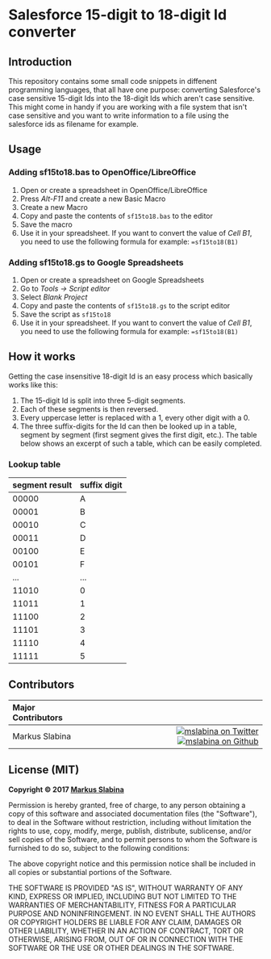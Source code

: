 # Salesforce 15-digit to 18-digit Id converter

## Introduction

This repository contains some small code snippets in diffenent programming languages, that all have one purpose: converting Salesforce's case sensitive 15-digit Ids into the 18-digit Ids which aren't case sensitive. This might come in handy if you are working with a file system that isn't case sensitive and you want to write information to a file using the salesforce ids as filename for example.

## Usage

### Adding sf15to18.bas to OpenOffice/LibreOffice

1. Open or create a spreadsheet in OpenOffice/LibreOffice
2. Press *Alt-F11* and create a new Basic Macro
3. Create a new Macro
4. Copy and paste the contents of `sf15to18.bas` to the editor
5. Save the macro
6. Use it in your spreadsheet. If you want to convert the value of *Cell B1*, you need to use the following formula for example: `=sf15to18(B1)`

### Adding sf15to18.gs to Google Spreadsheets 

1. Open or create a spreadsheet on Google Spreadsheets
2. Go to *Tools -> Script editor*
3. Select *Blank Project*
4. Copy and paste the contents of `sf15to18.gs` to the script editor
5. Save the script as `sf15to18`
6. Use it in your spreadsheet. If you want to convert the value of *Cell B1*, you need to use the following formula for example: `=sf15to18(B1)`

## How it works

Getting the case insensitive 18-digit Id is an easy process which basically works like this:

1. The 15-digit Id is split into three 5-digit segments.
2. Each of these segments is then reversed.
3. Every uppercase letter is replaced with a 1, every other digit with a 0.
4. The three suffix-digits for the Id can then be looked up in a table, segment by segment (first segment gives the first digit, etc.). The table below shows an excerpt of such a table, which can be easily completed.

### Lookup table

| segment result | suffix digit |
|---|---|
| 00000 | A |
| 00001 | B |
| 00010 | C |
| 00011 | D |
| 00100 | E |
| 00101 | F |
| ... | ... |
| 11010 | 0 |
| 11011 | 1 |
| 11100 | 2 |
| 11101 | 3 |
| 11110 | 4 |
| 11111 | 5 |

## Contributors

|Major Contributors | |
|:----|----:|
|Markus Slabina |[![mslabina on Twitter](https://raw.githubusercontent.com/ExactTarget/fuelux/gh-pages/invertobird-sm.png)](https://twitter.com/mslabina) [![mslabina on Github](https://raw.githubusercontent.com/ExactTarget/fuelux/gh-pages/invertocat-sm.png)](https://github.com/mslabina) |

## License (MIT)

__Copyright © 2017 [Markus Slabina](https://github.com/mslabina)__

Permission is hereby granted, free of charge, to any person obtaining a copy of this software and associated documentation files (the "Software"), to deal in the Software without restriction, including without limitation the rights to use, copy, modify, merge, publish, distribute, sublicense, and/or sell copies of the Software, and to permit persons to whom the Software is furnished to do so, subject to the following conditions:

The above copyright notice and this permission notice shall be included in all copies or substantial portions of the Software.

THE SOFTWARE IS PROVIDED "AS IS", WITHOUT WARRANTY OF ANY KIND, EXPRESS OR IMPLIED, INCLUDING BUT NOT LIMITED TO THE WARRANTIES OF MERCHANTABILITY, FITNESS FOR A PARTICULAR PURPOSE AND NONINFRINGEMENT. IN NO EVENT SHALL THE AUTHORS OR COPYRIGHT HOLDERS BE LIABLE FOR ANY CLAIM, DAMAGES OR OTHER LIABILITY, WHETHER IN AN ACTION OF CONTRACT, TORT OR OTHERWISE, ARISING FROM, OUT OF OR IN CONNECTION WITH THE SOFTWARE OR THE USE OR OTHER DEALINGS IN THE SOFTWARE.
